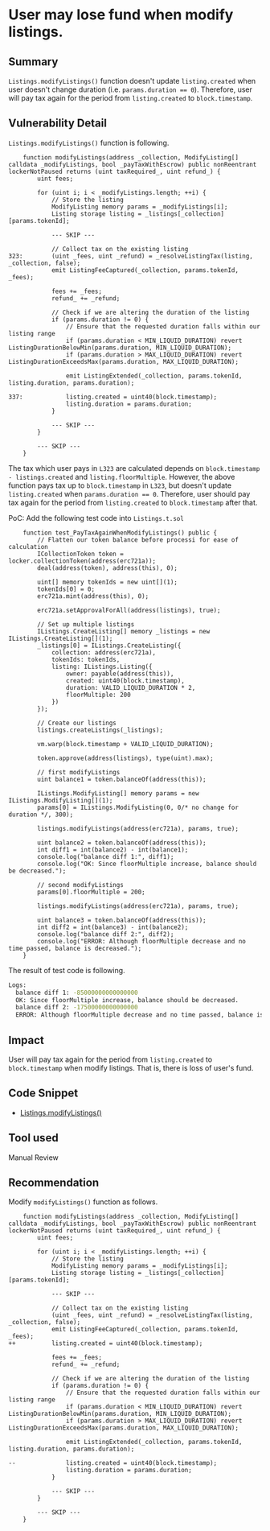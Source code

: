 # User may lose fund when modify listings.
## Summary
`Listings.modifyListings()` function doesn't update `listing.created` when user doesn't change duration (i.e. `params.duration == 0`). Therefore, user will pay tax again for the period from `listing.created` to `block.timestamp`.

## Vulnerability Detail
`Listings.modifyListings()` function is following.
```solidity
    function modifyListings(address _collection, ModifyListing[] calldata _modifyListings, bool _payTaxWithEscrow) public nonReentrant lockerNotPaused returns (uint taxRequired_, uint refund_) {
        uint fees;

        for (uint i; i < _modifyListings.length; ++i) {
            // Store the listing
            ModifyListing memory params = _modifyListings[i];
            Listing storage listing = _listings[_collection][params.tokenId];

            --- SKIP ---

            // Collect tax on the existing listing
323:        (uint _fees, uint _refund) = _resolveListingTax(listing, _collection, false);
            emit ListingFeeCaptured(_collection, params.tokenId, _fees);

            fees += _fees;
            refund_ += _refund;

            // Check if we are altering the duration of the listing
            if (params.duration != 0) {
                // Ensure that the requested duration falls within our listing range
                if (params.duration < MIN_LIQUID_DURATION) revert ListingDurationBelowMin(params.duration, MIN_LIQUID_DURATION);
                if (params.duration > MAX_LIQUID_DURATION) revert ListingDurationExceedsMax(params.duration, MAX_LIQUID_DURATION);

                emit ListingExtended(_collection, params.tokenId, listing.duration, params.duration);

337:            listing.created = uint40(block.timestamp);
                listing.duration = params.duration;
            }

            --- SKIP ---
        }

        --- SKIP ---
    }
```
The tax which user pays in `L323` are calculated depends on `block.timestamp - listings.created` and `listing.floorMultiple`.
However, the above function pays tax up to `block.timestamp` in `L323`, but doesn't update `listing.created` when `params.duration == 0`.
Therefore, user should pay tax again for the period from `listing.created` to `block.timestamp` after that.

PoC:
Add the following test code into `Listings.t.sol`
```solidity
    function test_PayTaxAgainWhenModifyListings() public {
        // Flatten our token balance before processi for ease of calculation
        ICollectionToken token = locker.collectionToken(address(erc721a));
        deal(address(token), address(this), 0);

        uint[] memory tokenIds = new uint[](1);
        tokenIds[0] = 0;
        erc721a.mint(address(this), 0);

        erc721a.setApprovalForAll(address(listings), true);

        // Set up multiple listings
        IListings.CreateListing[] memory _listings = new IListings.CreateListing[](1);
        _listings[0] = IListings.CreateListing({
            collection: address(erc721a),
            tokenIds: tokenIds,
            listing: IListings.Listing({
                owner: payable(address(this)),
                created: uint40(block.timestamp),
                duration: VALID_LIQUID_DURATION * 2,
                floorMultiple: 200
            })
        });

        // Create our listings
        listings.createListings(_listings);

        vm.warp(block.timestamp + VALID_LIQUID_DURATION);

        token.approve(address(listings), type(uint).max);

        // first modifyListings
        uint balance1 = token.balanceOf(address(this));

        IListings.ModifyListing[] memory params = new IListings.ModifyListing[](1);
        params[0] = IListings.ModifyListing(0, 0/* no change for duration */, 300);

        listings.modifyListings(address(erc721a), params, true);

        uint balance2 = token.balanceOf(address(this));
        int diff1 = int(balance2) - int(balance1);
        console.log("balance diff 1:", diff1);
        console.log("OK: Since floorMultiple increase, balance should be decreased.");

        // second modifyListings
        params[0].floorMultiple = 200;

        listings.modifyListings(address(erc721a), params, true);

        uint balance3 = token.balanceOf(address(this));
        int diff2 = int(balance3) - int(balance2);
        console.log("balance diff 2:", diff2);
        console.log("ERROR: Although floorMultiple decrease and no time passed, balance is decreased.");
    }
```
The result of test code is following.
```sh
Logs:
  balance diff 1: -85000000000000000
  OK: Since floorMultiple increase, balance should be decreased.
  balance diff 2: -17500000000000000
  ERROR: Although floorMultiple decrease and no time passed, balance is decreased.
```

## Impact
User will pay tax again for the period from `listing.created` to `block.timestamp` when modify listings.
That is, there is loss of user's fund.

## Code Snippet
- [Listings.modifyListings()](https://github.com/sherlock-audit/2024-08-flayer/blob/main/flayer/src/contracts/Listings.sol#L303-L384)

## Tool used
Manual Review

## Recommendation
Modify `modifyListings()` function as follows.
```solidity
    function modifyListings(address _collection, ModifyListing[] calldata _modifyListings, bool _payTaxWithEscrow) public nonReentrant lockerNotPaused returns (uint taxRequired_, uint refund_) {
        uint fees;

        for (uint i; i < _modifyListings.length; ++i) {
            // Store the listing
            ModifyListing memory params = _modifyListings[i];
            Listing storage listing = _listings[_collection][params.tokenId];

            --- SKIP ---

            // Collect tax on the existing listing
            (uint _fees, uint _refund) = _resolveListingTax(listing, _collection, false);
            emit ListingFeeCaptured(_collection, params.tokenId, _fees);
++          listing.created = uint40(block.timestamp);

            fees += _fees;
            refund_ += _refund;

            // Check if we are altering the duration of the listing
            if (params.duration != 0) {
                // Ensure that the requested duration falls within our listing range
                if (params.duration < MIN_LIQUID_DURATION) revert ListingDurationBelowMin(params.duration, MIN_LIQUID_DURATION);
                if (params.duration > MAX_LIQUID_DURATION) revert ListingDurationExceedsMax(params.duration, MAX_LIQUID_DURATION);

                emit ListingExtended(_collection, params.tokenId, listing.duration, params.duration);

--              listing.created = uint40(block.timestamp);
                listing.duration = params.duration;
            }

            --- SKIP ---
        }

        --- SKIP ---
    }
```